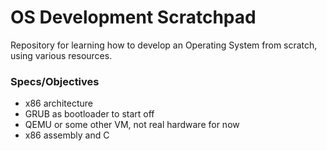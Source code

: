 # OS Development Scratchpad

Repository for learning how to develop an Operating System from scratch, using various resources.

### Specs/Objectives
- x86 architecture
- GRUB as bootloader to start off
- QEMU or some other VM, not real hardware for now
- x86 assembly and C
